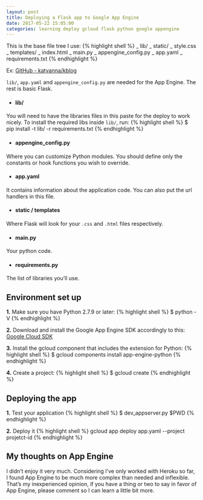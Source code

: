 ```yaml
---
layout: post
title: Deploying a Flask app to Google App Engine
date: 2017-05-22 15:05:00
categories: learning deploy gcloud flask python google appengine
---
```


This is the base file tree I use:
{% highlight shell %}
_ lib/
_ static/
\_ style.css
_ templates/
\_ index.html
_ main.py
_ appengine_config.py
_ app.yaml
_ requirements.txt
{% endhighlight %}

Ex: [GitHub - katyanna/kblog](https://github.com/katyanna/kblog)

`lib/`, `app.yaml` and `appengine_config.py` are needed for the App Engine. The rest is basic Flask.

* #### lib/
You will need to have the libraries files in this paste for the deploy to work nicely.
To install the required libs inside `lib/`, run:
{% highlight shell %}
$ pip install -t lib/ -r requirements.txt
{% endhighlight %}

* #### appengine_config.py
Where you can customize Python modules. You should define only the constants or hook functions you wish to override.

* #### app.yaml
It contains information about the application code.  You can also put the url handlers in this file.

* #### static / templates
Where Flask will look for your `.css` and `.html` files respectively.

* #### main.py
Your python code.

* #### requirements.py
The list of libraries you’ll use.

## Environment set up
**1.** Make sure you have Python 2.7.9 or later:
{% highlight shell %}
$ python -V
{% endhighlight %}

**2.** Download and install the Google App Engine SDK accordingly to this: [Google Cloud SDK](https://cloud.google.com/sdk/docs/)

**3.** Install the gcloud component that includes the extension for Python:
{% highlight shell %}
$ gcloud components install app-engine-python
{% endhighlight %}

**4.** Create a project:
{% highlight shell %}
$ gcloud create
{% endhighlight %}

## Deploying the app
**1.** Test your application
{% highlight shell %}
$ dev_appserver.py $PWD
{% endhighlight %}

**2.** Deploy it
{% highlight shell %}
gcloud app deploy app.yaml --project projetct-id
{% endhighlight %}

## My thoughts on App Engine
I didn’t enjoy it very much. Considering I’ve only worked with Heroku so far, I found App Engine to be much more complex than needed and inflexible. That’s my inexperienced opinion, if you have a thing or two to say in favor of App Engine, please comment so I can learn a little bit more.
